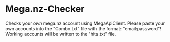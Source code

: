# Mega.nz-Checker
Checks your *own* mega.nz account using MegaApiClient.
Please paste your own accounts into the "Combo.txt" file with the format: "email:password"! Working accounts will be written to the "hits.txt" file.

